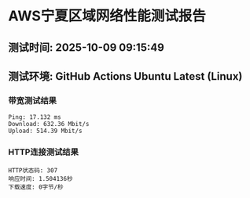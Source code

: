 # AWS宁夏区域网络性能测试报告
## 测试时间: 2025-10-09 09:15:49
## 测试环境: GitHub Actions Ubuntu Latest (Linux)

### 带宽测试结果
```
Ping: 17.132 ms
Download: 632.36 Mbit/s
Upload: 514.39 Mbit/s
```

### HTTP连接测试结果
```
HTTP状态码: 307
响应时间: 1.504136秒
下载速度: 0字节/秒
```

